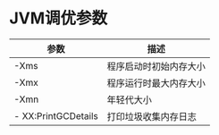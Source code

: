 # JVM调优参数

| 参数                | 描述                   |
| ------------------- | ---------------------- |
| -Xms                | 程序启动时初始内存大小 |
| -Xmx                | 程序运行时最大内存大小 |
| -Xmn                | 年轻代大小             |
| - XX:PrintGCDetails | 打印垃圾收集内存日志   |

